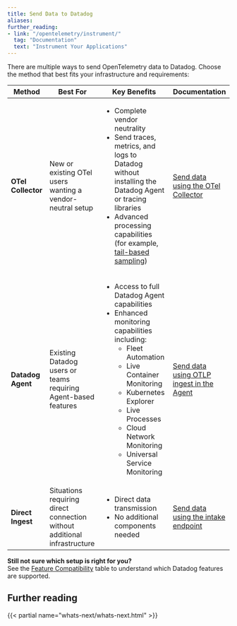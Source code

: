 ```yaml
---
title: Send Data to Datadog
aliases:
further_reading:
- link: "/opentelemetry/instrument/"
  tag: "Documentation"
  text: "Instrument Your Applications"
---
```


There are multiple ways to send OpenTelemetry data to Datadog. Choose the method that best fits your infrastructure and requirements:

| Method                          | Best For                                                                 | Key Benefits                                                                                                                                                                                                                                  | Documentation                                 |
|---------------------------------|--------------------------------------------------------------------------|-----------------------------------------------------------------------------------------------------------------------------------------------------------------------------------------------------------------------------------------------|-----------------------------------------------|
| <strong>OTel Collector</strong> | New or existing OTel users wanting a vendor-neutral setup                | <ul><li>Complete vendor neutrality</li><li>Send traces, metrics, and logs to Datadog without installing the Datadog Agent or tracing libraries</li><li>Advanced processing capabilities (for example, [tail-based sampling][4])</li></ul> | [Send data using the OTel Collector][2]       |
| <strong>Datadog Agent</strong>  | Existing Datadog users or teams requiring Agent-based features | <ul><li>Access to full Datadog Agent capabilities</li><li>Enhanced monitoring capabilities including:<ul><li>Fleet Automation</li><li>Live Container Monitoring</li><li>Kubernetes Explorer</li><li>Live Processes</li><li>Cloud Network Monitoring</li><li>Universal Service Monitoring</li></ul></li></ul> | [Send data using OTLP ingest in the Agent][1] |
| <strong>Direct Ingest</strong>  | Situations requiring direct connection without additional infrastructure | <ul><li>Direct data transmission</li><li>No additional components needed</li></ul>                                                                                                                                                            | [Send data using the intake endpoint][3]      |

<div class="alert alert-info"><strong>Still not sure which setup is right for you?</strong><br> See the <a href="/opentelemetry/compatibility/">Feature Compatibility</a> table to understand which Datadog features are supported.</div>

## Further reading

{{< partial name="whats-next/whats-next.html" >}}

[1]: /opentelemetry/setup/otlp_ingest_in_the_agent
[2]: /opentelemetry/setup/collector_exporter/
[3]: /opentelemetry/setup/intake_endpoint
[4]: /opentelemetry/ingestion_sampling#tail-based-sampling
